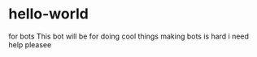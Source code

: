 # hello-world
for bots
This bot will be for doing cool things
making bots is hard i need help pleasee
